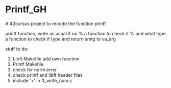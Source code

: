 # Printf_GH
A 42cursus project to recode the function printf

printf function, write as usual if no %
a function to check if % and what type
a function to check if type and return smtg to va_arg

stuff to do:
1. Libft Makefile add own function
2. Printf Makefile
3. check for norm error
4. check printf and libft header files
5. include '+' in ft_write_num.c